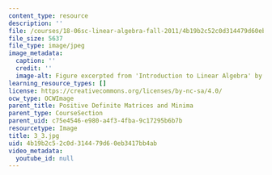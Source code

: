 ```yaml
---
content_type: resource
description: ''
file: /courses/18-06sc-linear-algebra-fall-2011/4b19b2c52c0d314479d60eb3417bb4ab_3_3.jpg
file_size: 5637
file_type: image/jpeg
image_metadata:
  caption: ''
  credit: ''
  image-alt: Figure excerpted from 'Introduction to Linear Algebra' by G.S. Strang
learning_resource_types: []
license: https://creativecommons.org/licenses/by-nc-sa/4.0/
ocw_type: OCWImage
parent_title: Positive Definite Matrices and Minima
parent_type: CourseSection
parent_uid: c75e4546-e980-a4f3-4fba-9c17295b6b7b
resourcetype: Image
title: 3_3.jpg
uid: 4b19b2c5-2c0d-3144-79d6-0eb3417bb4ab
video_metadata:
  youtube_id: null
---
```

